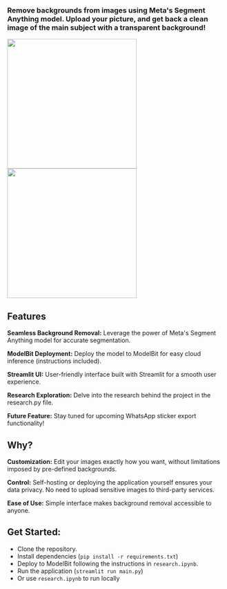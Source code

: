### Remove backgrounds from images using Meta's Segment Anything model. Upload your picture, and get back a clean image of the main subject with a transparent background!   


<img src="https://github.com/smellycloud/extract_subject/assets/52908667/d43563dd-01ad-4305-a2cf-0a1c9d11b186" width="300"/>

<img src="https://github.com/smellycloud/extract_subject/assets/52908667/c7d4d5b9-f432-49d1-962d-06dc3a0ff268" width="300"/>


## Features
**Seamless Background Removal:** Leverage the power of Meta's Segment Anything model for accurate segmentation.   

**ModelBit Deployment:** Deploy the model to ModelBit for easy cloud inference (instructions included).   

**Streamlit UI:** User-friendly interface built with Streamlit for a smooth user experience.   

**Research Exploration:** Delve into the research behind the project in the research.py file.   

**Future Feature:** Stay tuned for upcoming WhatsApp sticker export functionality!   

## Why?
**Customization:** Edit your images exactly how you want, without limitations imposed by pre-defined backgrounds.   

**Control:** Self-hosting or deploying the application yourself ensures your data privacy. No need to upload sensitive images 
to third-party services.   

**Ease of Use:** Simple interface makes background removal accessible to anyone.   

## Get Started:
* Clone the repository.   
* Install dependencies (`pip install -r requirements.txt`)   
* Deploy to ModelBit following the instructions in `research.ipynb`.   
* Run the application (`streamlit run main.py`)
* Or use `research.ipynb` to run locally 
